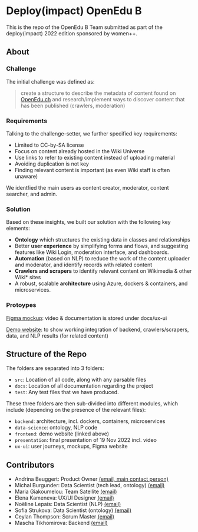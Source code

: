 # Deploy(impact) OpenEdu B

This is the repo of the OpenEdu B Team submitted as part of the deploy(impact) 2022 edition sponsored by women++.


## About

### Challenge

The initial challenge was defined as: 

>create a structure to describe the metadata of content found on [OpenEdu.ch](https://openedu.ch/en/) and research/implement ways to discover content that has been published (crawlers, moderation)

### Requirements

Talking to the challenge-setter, we further specified key requirements: 
* Limited to CC-by-SA license
* Focus on content already hosted in the Wiki Universe
* Use links to refer to existing content instead of uploading material
* Avoiding duplication is not key
* Finding relevant content is important (as even Wiki staff is often unaware)

We identfied the main users as content creator, moderator, content searcher, and admin.

### Solution

Based on these insights, we built our solution with the following key elements: 

* **Ontology** which structures the existing data in classes and relationships
* Better **user experience** by simplifying forms and flows, and suggesting features like Wiki Login, moderation interface, and dashboards.
* **Automation** (based on NLP) to reduce the work of the content uploader and moderator, and identify records with related content
* **Crawlers and scrapers** to identify relevant content on Wikimedia & other Wiki* sites
* A robust, scalable **architecture** using Azure, dockers & containers, and microservices.


### Protoypes

[Figma mockup](https://www.figma.com/proto/HEK15WFpaaacBCHUGPL4ak/OpenEdu-http-to-figma?page-id=15[…]2C263%2C0.16&scaling=min-zoom&starting-point-node-id=15%3A1307): video & documentation is stored under docs/ux-ui

[Demo website](http://4.231.57.204:8089/): to show working integration of backend, crawlers/scrapers, data, and NLP results (for related content)


## Structure of the Repo

The folders are separated into 3 folders:

- `src`: Location of all code, along with any parsable files 
- `docs`: Location of all documentation regarding the project
- `test`: Any test files that we have produced. 

These three folders are then sub-divided into different modules, which include (depending on the presence of the relevant files):
* `backend`: architecture, incl. dockers, containers, microservices
* `data-science`: ontology, NLP code
* `frontend`: demo website (linked above)
* `presentation`: final presentation of 19 Nov 2022 incl. video
*  `ux-ui`: user journeys, mockups, Figma website


## Contributors
- Andrina Beuggert: Product Owner [(email, main contact person)](emailto:andrina.beuggert@gmail.com)
- Michal Burgunder: Data Scientist (tech lead, ontology) [(email)](emailto:michal_burgunder@yahoo.com)
- Maria Giakoumelou: Team Satellite [(email)](emailto:mg.giakoumelou@gmail.com)
- Elena Kameneva: UX/UI Designer [(email)](emailto:elena.kameneva.eu@gmail.com)
- Noëline Lepais: Data Scientist (NLP) [(email)](emailto:noeline.lps@outlook.fr)
- Sofia Strukova: Data Scientist (ontology) [(email)](emailto:strukovas@um.es)
- Ceylan Thompson: Scrum Master [(email)](emailto:coachingandmentoringlifeskills@gmail.com)
- Mascha Tikhomirova: Backend [(email)](emailto:mstihomirova@gmail.com)


